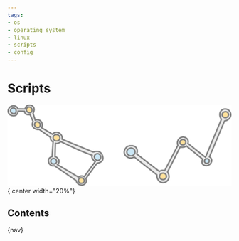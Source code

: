 ```yaml
---
tags:
- os
- operating system
- linux
- scripts
- config
---
```

# Scripts
![](img/logo.svg){.center width="20%"}

## Contents

{nav}
